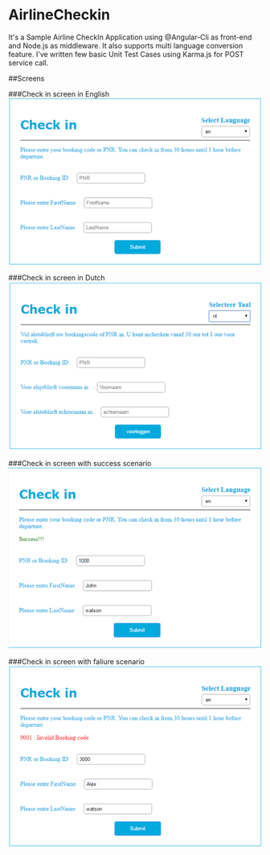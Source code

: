 # AirlineCheckin

It's a Sample Airline CheckIn Application using @Angular-Cli as front-end and Node.js as middleware. It also supports multi language conversion feature. I've written few basic Unit Test Cases using Karma.js for POST service call.

##Screens

###Check in screen in English 
<img src="screens/Checkin_en.PNG" />

###Check in screen in Dutch 
<img src="screens/checkin_nl.PNG" />

###Check in screen with success scenario
<img src="screens/success.PNG"  />

###Check in screen with faliure scenario
<img src="screens/faliure.PNG"  />
